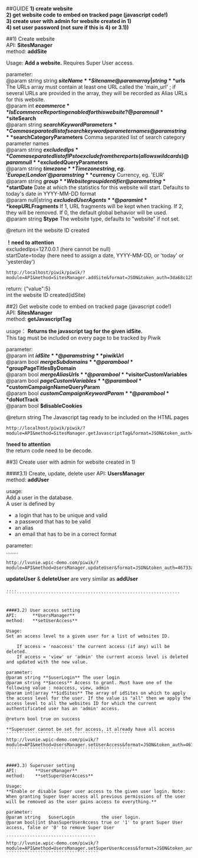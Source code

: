 
##GUIDE
**1) create website**  
**2) get website code to embed on tracked page (javascript code!)**  
**3) create user with admin for website created in 1)**  
**4) set user password (not sure if this is 4) or 3.1))**  
  
##1) Create website  
API:      **SitesManager**  
method:	  **addSite**  

Usage:
**Add a website.**
Requires Super User access.
	 
parameter:  
@param string string      **$siteName** Site name  
@param array|string      **$urls** The URLs array must contain at least one URL called the 'main_url' ; if several URLs are provided in the array, they will be recorded as Alias URLs for this website.  
@param int **$ecommerce**    Is Ecommerce Reporting enabled for this website?  
@param null     **$siteSearch**  
@param string    **$searchKeywordParameters** Comma separated list of search keyword parameter names  
@param string    **$searchCategoryParameters** Comma separated list of search category parameter names  
@param string     **$excludedIps** Comma separated list of IPs to exclude from the reports (allows wildcards)  
@param null     **$excludedQueryParameters**  
@param string     **$timezone** Timezone string, eg. 'Europe/London'  
@param string     **$currency** Currency, eg. 'EUR'  
@param string     **$group** Website group identifier  
@param string     **$startDate** Date at which the statistics for this website will start. Defaults to today's date in YYYY-MM-DD format  
@param null|string     **$excludedUserAgents**  
@param int     **$keepURLFragments** If 1, URL fragments will be kept when tracking. If 2, they will be removed. If 0, the default global behavior will be used.    
@param string     **$type** The website type, defaults to "website" if not set.   
   
@return int     the website ID created  
  
**！need to attention**  
excludedIps=127.0.0.1  (here cannot be null)  
startDate=today        (here need to assign a date, YYYY-MM-DD, or 'today' or 'yesterday')

`````````````````````````````````````
http://localhost/piwik/piwik/?module=API&method=SitesManager.addSite&format=JSON&token_auth=3da68c1254ba2eafe904432d81a9fffc&siteName=thisistest&urls=www.thisistest.com&ecommerce=null&siteSearch=null&searchKeywordParameters=null&searchCategoryParameters=null&excludedIps=182.9.9.9&excludedQueryParameters=null&timezone=Europe/London&currency=EUR&group=null&startDate=today&excludedUserAgents=null&keepURLFragments=null&type=null
`````````````````````````````````````

return: {"value":5}  
int the website ID created(idSite)


##2) Get website code to embed on tracked page (javascript code!)  
API:      **SitesManager**  
method:	  **getJavascriptTag**  

usage：
**Returns the javascript tag for the given idSite.**  
This tag must be included on every page to be tracked by Piwik

parameter:  
@param int **$idSite**  
@param string **$piwikUrl**  
@param bool **$mergeSubdomains**  
@param bool **$groupPageTitlesByDomain**  
@param bool **$mergeAliasUrls**  
@param bool **$visitorCustomVariables**  
@param bool **$pageCustomVariables**  
@param bool **$customCampaignNameQueryParam**  
@param bool **$customCampaignKeywordParam**  
@param bool **$doNotTrack**  
@param bool **$disableCookies**  
  
@return string The Javascript tag ready to be included on the HTML pages  

``````````````````````````````````````
http://localhost/piwik/piwik/?module=API&method=SitesManager.getJavascriptTag&format=JSON&token_auth=3da68c1254ba2eafe904432d81a9fffc&idSite=5
````````````````````````````````````````````

**!need to attention**   
the return code need to be decode.  

##3) Create user with admin for website created in 1)

####3.1) Create, update, delete user
API:      **UsersManager**  
method:	  **addUser**  

usage:  
Add a user in the database.  
 A user is defined by  
 - a login that has to be unique and valid  
 - a password that has to be valid  
 - an alias  
 - an email that has to be in a correct format  

parameter:   
........   

````````````````````````````````````````````````````````````````
http://lvunie.wpic-demo.com/piwik/?module=API&method=UsersManager.updateUser&format=JSON&token_auth=46733a12807bbee50b81e85826ad2444&userLogin=NEWUSERNAME&password=123123123123&email=new@email.com
``````````````````````````````````````````````````````````````````

**updateUser** & **deleteUser** are very similar as **addUser**

`````````````````````````````````````````````````````````````````````````````
....
``````````````````````````````````````````````````````````````````


####3.2) User access setting
API:      **UsersManager**  
method:	  **setUserAccess**  

Usage:
Set an access level to a given user for a list of websites ID.  

	If access = 'noaccess' the current access (if any) will be deleted.  
	If access = 'view' or 'admin' the current access level is deleted and updated with the new value.

parameter:   
@param string **$userLogin** The user login  
@param string **$access** Access to grant. Must have one of the following value : noaccess, view, admin  
@param int|array **$idSites** The array of idSites on which to apply the access level for the user. If the value is "all" then we apply the access level to all the websites ID for which the current authentificated user has an 'admin' access.

@return bool true on success  

**Superuser cannot be set for access, it already have all access  
````````````````````````````````````````````````
http://lvunie.wpic-demo.com/piwik/?module=API&method=UsersManager.setUserAccess&format=JSON&token_auth=46733a12807bbee50b81e85826ad2444&userLogin=KFC&access=view&idSites=1
````````````````````````````````````````````````


####3.3) Superuser setting  
API:       **UsersManager**  
method:    **setSuperUserAccess**  

Usage:
**Enable or disable Super user access to the given user login. Note: When granting Super User access all previous permissions of the user will be removed as the user gains access to everything.**

parameter:   
@param string   $userLogin          the user login.
@param bool|int $hasSuperUserAccess true or '1' to grant Super User access, false or '0' to remove Super User
 
``````````````````````````````````
http://lvunie.wpic-demo.com/piwik/?module=API&method=UsersManager.setSuperUserAccess&format=JSON&token_auth=46733a12807bbee50b81e85826ad2444&userLogin=NEWUSERNAME&hasSuperUserAccess=1
```````````````````````````````````






